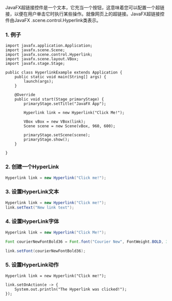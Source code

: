 JavaFX超链接控件是一个文本，它充当一个按钮，这意味着您可以配置一个超链接，以便在用户单击它时执行某些操作。就像网页上的超链接。JavaFX超链接控件由JavaFX .scene.control.Hyperlink类表示。

### 1. 例子

```
import javafx.application.Application;
import javafx.scene.Scene;
import javafx.scene.control.Hyperlink;
import javafx.scene.layout.VBox;
import javafx.stage.Stage;

public class HyperlinkExample extends Application {
    public static void main(String[] args) {
        launch(args);
    }

    @Override
    public void start(Stage primaryStage) {
        primaryStage.setTitle("JavaFX App");

        Hyperlink link = new Hyperlink("Click Me!");

        VBox vBox = new VBox(link);
        Scene scene = new Scene(vBox, 960, 600);

        primaryStage.setScene(scene);
        primaryStage.show();
    }

}
```

### 2. 创建一个HyperLink

```java
Hyperlink link = new Hyperlink("Click me!");
```

### 3. 设置HyperLink文本

```java
Hyperlink link = new Hyperlink("Click me!");
link.setText("New link text");
```

### 4. 设置HyperLink字体

```java
Hyperlink link = new Hyperlink("Click Me!");

Font courierNewFontBold36 = Font.font("Courier New", FontWeight.BOLD, 36);

link.setFont(courierNewFontBold36);
```

### 5. 设置HyperLink动作

```
Hyperlink link = new Hyperlink("Click me!");

link.setOnAction(e -> {
    System.out.println("The Hyperlink was clicked!");
});
```